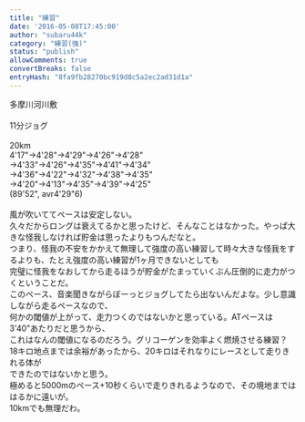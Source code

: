```yaml
---
title: "練習"
date: '2016-05-08T17:45:00'
author: "subaru44k"
category: "練習(強)"
status: "publish"
allowComments: true
convertBreaks: false
entryHash: "8fa9fb28270bc919d8c5a2ec2ad31d1a"
---
```

多摩川河川敷<br>
<br>
11分ジョグ<br>
<br>
20km<br>
4'17"→4'28"→4'29"→4'26"→4'28"<br>
→4'33"→4'26"→4'35"→4'41"→4'34"<br>
→4'36"→4'22"→4'32"→4'38"→4'35"<br>
→4'20"→4'13"→4'35"→4'39"→4'25"<br>
(89'52", avr4'29"6)<br>
<br>
風が吹いててペースは安定しない。<br>
久々だからロングは衰えてるかと思ったけど、そんなことはなかった。やっぱ大きな怪我しなければ貯金は思ったよりもつんだなと。<br>
つまり、怪我の不安をかかえて無理して強度の高い練習して時々大きな怪我をするよりも、たとえ強度の高い練習が1ヶ月できないとしても<br>
完璧に怪我をなおしてから走るほうが貯金がたまっていくぶん圧倒的に走力がつくということだ。<br>
このペース、音楽聞きながらぼーっとジョグしてたら出ないんだよな。少し意識しながら走るペースなので、<br>
何かの閾値が上がって、走力つくのではないかと思っている。ATペースは3'40"あたりだと思うから、<br>
これはなんの閾値になるのだろう。グリコーゲンを効率よく燃焼させる練習？<br>
18キロ地点までは余裕があったから、20キロはそれなりにレースとして走りきれる体が<br>
できたのではないかと思う。<br>
極めると5000mのペース+10秒くらいで走りきれるようなので、その境地までははるかに遠いが。<br>
10kmでも無理だわ。
